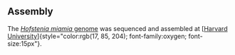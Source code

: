 Assembly
--------

The [*Hofstenia miamia*
genome](https://www.ncbi.nlm.nih.gov/assembly/GCA_004352715.1/) was
sequenced and assembled at [[Harvard
University](http://www.harvard.edu/)]{style="color:rgb(17, 85, 204); font-family:oxygen; font-size:15px"}.
